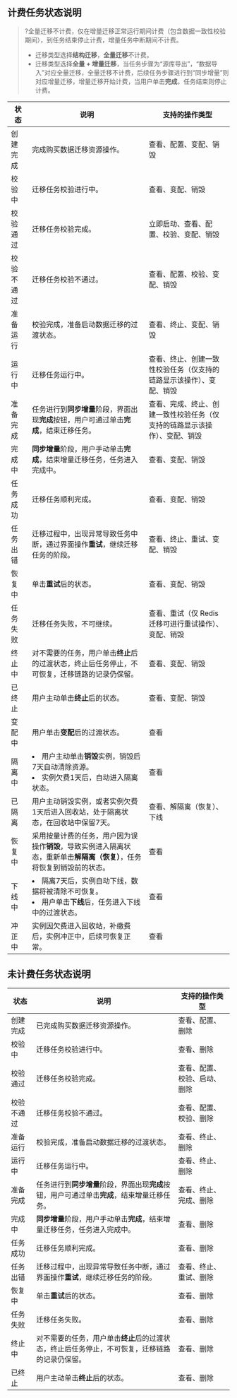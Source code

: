## 计费任务状态说明

>?全量迁移不计费，仅在增量迁移正常运行期间计费（包含数据一致性校验期间），到任务结束停止计费，增量任务中断期间不计费。
>- 迁移类型选择**结构迁移**，**全量迁移**不计费。
>- 迁移类型选择**全量 + 增量迁移**，当任务步骤为“源库导出”，“数据导入”对应全量迁移，全量迁移不计费，后续任务步骤进行到“同步增量”则对应增量迁移，增量迁移开始计费，当用户单击**完成**，任务结束则停止计费。

| **状态**   | **说明**                                                     | **支持的操作类型**                                           |
| ---------- | ------------------------------------------------------------ | ------------------------------------------------------------ |
| 创建完成   | 完成购买数据迁移资源操作。                                   | 查看、配置、变配、销毁                                       |
| 校验中     | 迁移任务校验进行中。                                         | 查看、变配、销毁                                             |
| 校验通过   | 迁移任务校验完成。                                           | 立即启动、查看、配置、校验、变配、销毁                       |
| 校验不通过 | 迁移任务校验不通过。                                         | 查看、配置、校验、变配、销毁                                 |
| 准备运行   | 校验完成，准备启动数据迁移的过渡状态。                       | 查看、终止、变配、销毁                                       |
| 运行中     | 迁移任务运行中。                                             | 查看、终止、创建一致性校验任务（仅支持的链路显示该操作）、变配、销毁 |
| 准备完成   | 任务进行到**同步增量**阶段，界面出现**完成**按钮，用户可通过单击**完成**，结束迁移任务。 | 查看、完成、终止、创建一致性校验任务（仅支持的链路显示该操作）、变配、销毁 |
| 完成中     | **同步增量**阶段，用户手动单击**完成**，结束增量迁移任务，任务进入完成中。 | 查看、变配、销毁                                             |
| 任务成功   | 迁移任务顺利完成。                                           | 查看、变配、销毁                                             |
| 任务出错   | 迁移过程中，出现异常导致任务中断，通过界面操作**重试**，继续迁移任务的阶段。 | 查看、终止、重试、变配、销毁                                 |
| 恢复中     | 单击**重试**后的状态。                                       | 查看、变配、销毁                                             |
| 任务失败   | 迁移任务失败，不可继续。                                     | 查看、重试（仅 Redis 迁移可进行重试操作）、变配、销毁        |
| 终止中     | 对不需要的任务，用户单击**终止**后的过渡状态，终止后任务停止，不可恢复，迁移链路的记录仍保留。 | 查看、变配、销毁                                             |
| 已终止     | 用户主动单击**终止**后的状态。                               | 查看、变配、销毁                                             |
| 变配中     | 用户单击**变配**后的过渡状态。                               | 查看                                                         |
| 隔离中     | <li>用户主动单击**销毁**实例，销毁后7天自动清除资源。<li>实例欠费1天后，自动进入隔离状态。 | 查看                                                         |
| 已隔离     | 用户主动销毁实例，或者实例欠费1天后进入回收站，处于隔离状态，在回收站中保留7天。 | 查看、解隔离（恢复）、下线                                   |
| 恢复中     | 采用按量计费的任务，用户因为误操作**销毁**，导致实例进入隔离状态，重新单击**解隔离（恢复）**，任务将恢复到销毁前的状态。 | 查看                                                         |
| 下线中     | <li>隔离7天后，实例自动下线，数据将被清除不可恢复。<li>用户单击**下线**后，任务进入下线中的过渡状态。</li> | 查看                                                         |
| 冲正中     | 实例因欠费进入回收站，补缴费后，实例冲正中，后续可恢复正常。 | 查看                                                         |

## 未计费任务状态说明

| **状态**   | **说明**                                                     | **支持的操作类型**           |
| ---------- | ------------------------------------------------------------ | ---------------------------- |
| 创建完成   | 已完成购买数据迁移资源操作。                                 | 查看、配置、删除             |
| 校验中     | 迁移任务校验进行中。                                         | 查看、删除                   |
| 校验通过   | 迁移任务校验完成。                                           | 查看、配置、校验、启动、删除 |
| 校验不通过 | 迁移任务校验不通过。                                         | 查看、配置、校验、删除       |
| 准备运行   | 校验完成，准备启动数据迁移的过渡状态。                       | 查看、终止、删除             |
| 运行中     | 迁移任务运行中。                                             | 查看、终止、删除             |
| 准备完成   | 任务进行到**同步增量**阶段，界面出现**完成**按钮，用户可通过单击**完成**，结束增量迁移任务。 | 查看、终止、完成、删除       |
| 完成中     | **同步增量**阶段，用户手动单击**完成**，结束增量迁移任务，任务进入完成中。 | 查看、删除                   |
| 任务成功   | 迁移任务顺利完成。                                           | 查看、删除                   |
| 任务出错   | 迁移过程中，出现异常导致任务中断，通过界面操作**重试**，继续迁移任务的阶段。 | 查看、终止、重试、删除       |
| 恢复中     | 单击**重试**后的状态。                                       | 查看、删除                   |
| 任务失败   | 迁移任务失败。                                               | 查看、删除                   |
| 终止中     | 对不需要的任务，用户单击**终止**后的过渡状态，终止后任务停止，不可恢复，迁移链路的记录仍保留。 | 查看、删除                   |
| 已终止     | 用户主动单击**终止**后的状态。                               | 查看、删除                   |

